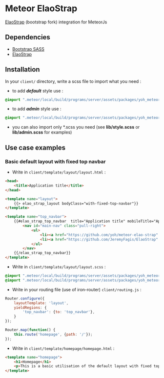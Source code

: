# Meteor ElaoStrap

[ElaoStrap](https://github.com/JeremyFagis/ElaoStrap) (bootstrap fork) integration for MeteorJs

## Dependencies

* [Bootstrap SASS](https://github.com/twbs/bootstrap-sass)
* [ElaoStrap](https://github.com/JeremyFagis/ElaoStrap)

## Installation

In your `client/` directory, write a scss file to import what you need :

- to add ***default*** style use :
```scss
@import ".meteor/local/build/programs/server/assets/packages/yoh_meteor-elao-strap/lib/style";
```


 - to add ***admin*** style use :
```scss
@import ".meteor/local/build/programs/server/assets/packages/yoh_meteor-elao-strap/lib/admin";
```

- you can also import only \*.scss you need (see **lib/style.scss** or **lib/admin.scss** for examples)

## Use case examples

### Basic default layout with fixed top navbar

- Write in `client/template/layout/layout.html` :

```html
<head>
    <title>Application title</title>
</head>

<template name="layout">
    {{> elao_strap_layout bodyClass="with-fixed-top-navbar"}}
</template>

<template name="top_navbar">
    {{#elao_strap_top_navbar  title="Application title" mobileTitle="App title"}}
        <nav id="main-nav" class="pull-right">
            <ul>
                <li><a href="https://github.com/yoh/meteor-elao-strap" target="_blank" class="line-hover"><i class="elaostrap-font-github"></i> ElaoStrap for Meteor</a></li>
                <li><a href="https://github.com/JeremyFagis/ElaoStrap" target="_blank" class="line-hover"><i class="elaostrap-font-github"></i> ElaoStrap</a></li>
            </ul>
        </nav>
    {{/elao_strap_top_navbar}}
</template>
```

- Write in `client/template/layout/layout.scss` :

```scss
@import ".meteor/local/build/programs/server/assets/packages/yoh_meteor-elao-strap/lib/style";
@import ".meteor/local/build/programs/server/assets/packages/yoh_meteor-elao-strap/template/layout";
```

- Write in your routing file (use of iron-router) `client/routing.js` :

```js
Router.configure({
    layoutTemplate: 'layout',
    yieldRegions: {
        'top_navbar': {to: 'top_navbar'},
    }
});

Router.map(function() {
    this.route('homepage', {path: '/'});
});
```

- Write in `client/template/homepage/homepage.html` :

```html
<template name="homepage">
    <h1>Homepage</h1>
    <p>This is a basic utilisation of the default layout with fixed top navbar !</p>
</template>
```
